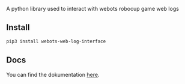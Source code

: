 A python library used to interact with webots robocup game web logs

## Install

```bash
pip3 install webots-web-log-interface
```

## Docs

You can find the dokumentation [here](html/webots_web_log_interface).
